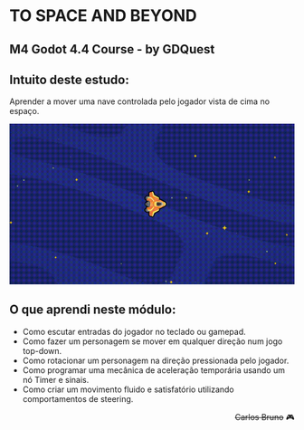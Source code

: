 # TO SPACE AND BEYOND

## M4 Godot 4.4 Course - by GDQuest

## Intuito deste estudo:
Aprender a mover uma nave controlada pelo jogador vista de cima no espaço.

<img src="https://github.com/carlosbruno82/To-Space-And-Beyond/blob/main/github/ship_in_space.gif">

## O que aprendi neste módulo:

- Como escutar entradas do jogador no teclado ou gamepad.
- Como fazer um personagem se mover em qualquer direção num jogo top-down.
- Como rotacionar um personagem na direção pressionada pelo jogador.
- Como programar uma mecânica de aceleração temporária usando um nó Timer e sinais.
- Como criar um movimento fluido e satisfatório utilizando comportamentos de steering.

<div style="text-align: right">

~~Carlos Bruno~~ 🎮

</div>
